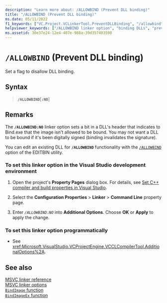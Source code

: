 ```yaml
---
description: "Learn more about: /ALLOWBIND (Prevent DLL binding)"
title: "/ALLOWBIND (Prevent DLL binding)"
ms.date: 05/11/2022
f1_keywords: ["VC.Project.VCLinkerTool.PreventDLLBinding", "/allowbind"]
helpviewer_keywords: ["/ALLOWBIND linker option", "binding DLLs", "preventing DLL binding", "ALLOWBIND linker option", "-ALLOWBIND linker option", "DLLs [C++], preventing binding"]
ms.assetid: 30e37e24-12e4-407e-988a-39d357403598
---
```

# `/ALLOWBIND` (Prevent DLL binding)

Set a flag to disallow DLL binding.

## Syntax

> **`/ALLOWBIND`**\[**`:NO`**]

## Remarks

The **`/ALLOWBIND:NO`** linker option sets a bit in a DLL's header that indicates to Bind.exe that the image isn't allowed to be bound. You may not want a DLL to be bound if it's been digitally signed (binding invalidates the signature).

You can edit an existing DLL for **`/ALLOWBIND`** functionality with the [`/ALLOWBIND`](allowbind.md) option of the EDITBIN utility.

### To set this linker option in the Visual Studio development environment

1. Open the project's **Property Pages** dialog box. For details, see [Set C++ compiler and build properties in Visual Studio](../working-with-project-properties.md).

1. Select the **Configuration Properties** > **Linker** > **Command Line** property page.

1. Enter *`/ALLOWBIND:NO`* into **Additional Options**. Choose **OK** or **Apply** to apply the change.

### To set this linker option programmatically

- See <xref:Microsoft.VisualStudio.VCProjectEngine.VCCLCompilerTool.AdditionalOptions%2A>.

## See also

[MSVC linker reference](linking.md)\
[MSVC linker options](linker-options.md)\
[`BindImage` function](/windows/win32/api/imagehlp/nf-imagehlp-bindimage)\
[`BindImageEx` function](/windows/win32/api/imagehlp/nf-imagehlp-bindimageex)
